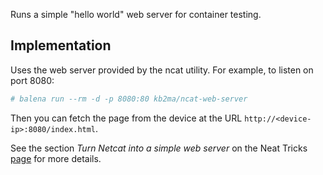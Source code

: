 Runs a simple "hello world" web server for container testing.

## Implementation

Uses the web server provided by the ncat utility. For example, to listen on port 8080:

```bash
# balena run --rm -d -p 8080:80 kb2ma/ncat-web-server
```

Then you can fetch the page from the device at the URL `http://<device-ip>:8080/index.html`.


See the section *Turn Netcat into a simple web server* on the Neat Tricks [page](https://nmap.org/ncat/guide/ncat-tricks.html) for more details.
